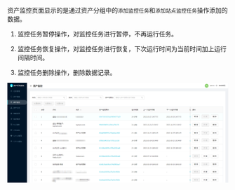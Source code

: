 资产监控页面显示的是通过资产分组中的`添加监控任务`和`添加站点监控任务`操作添加的数据。


1. 监控任务暂停操作，对监控任务进行暂停，不再运行任务。

2. 监控任务恢复操作，对监控任务进行恢复，下次运行时间为当前时间加上运行间隔时间。

3. 监控任务删除操作，删除数据记录。


![](images/20221025164419861_8590.png)
